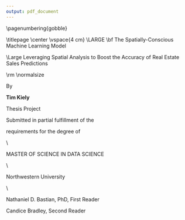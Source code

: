 ```yaml
---
output: pdf_document
---
```


\pagenumbering{gobble}

\titlepage
\center
\vspace{4 cm}
\LARGE
\bf 
The Spatially-Conscious Machine Learning Model  

\Large
Leveraging Spatial Analysis to Boost the Accuracy of Real Estate Sales Predictions

\rm
\normalsize

By 

**Tim Kiely**

Thesis Project 

Submitted in partial fulfillment of the 

requirements for the degree of 

\  

MASTER OF SCIENCE IN DATA SCIENCE

\  

Northwestern University 


\  

Nathaniel D. Bastian, PhD, First Reader 

Candice Bradley, Second Reader


